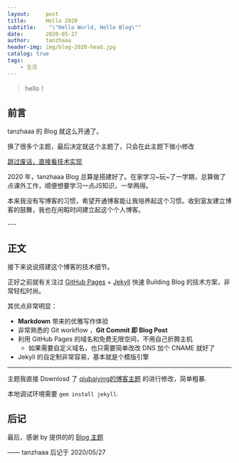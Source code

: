 ```yaml
---
layout:     post
title:      Hello 2020
subtitle:    "\"Hello World, Hello Blog\""
date:       2020-05-27
author:     tanzhaaa
header-img: img/blog-2020-head.jpg
catalog: true
tags:
    - 生活
---
```


> hello！


## 前言

tanzhaaa 的 Blog 就这么开通了。

换了很多个主题，最后决定就这个主题了，只会在此主题下做小修改

[跳过废话，直接看技术实现 ](#build) 

2020 年，tanzhaaa Blog 总算是搭建好了。在家学习~玩~了一学期，总算做了点课外工作，顺便想要学习一点JS知识，一举两得。

本来我没有写博客的习惯，希望开通博客能让我培养起这个习惯。收到室友建立博客的鼓舞，我也在闲暇时间建立起这个个人博客。

<p id = "build"></p>
---

## 正文

接下来说说搭建这个博客的技术细节。  

正好之前就有关注过 [GitHub Pages](https://pages.github.com/) + [Jekyll](http://jekyllrb.com/) 快速 Building Blog 的技术方案，非常轻松时尚。

其优点非常明显：

* **Markdown** 带来的优雅写作体验
* 非常熟悉的 Git workflow ，**Git Commit 即 Blog Post**
* 利用 GitHub Pages 的域名和免费无限空间，不用自己折腾主机
	* 如果需要自定义域名，也只需要简单改改 DNS 加个 CNAME 就好了 
* Jekyll 的自定制非常容易，基本就是个模版引擎



---


主题我直接 Downlosd 了 [qiubaiying的博客主题](http://qiubaiying.vip) 的进行修改，简单粗暴.

本地调试环境需要 `gem install jekyll`.

## 后记

最后，感谢 by 提供的的 [Blog 主题](https://github.com/qiubaiying/qiubaiying.github.io)

—— tanzhaaa 后记于 2020/05/27


